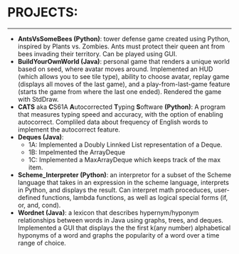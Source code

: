 # PROJECTS: 
----------------------------------------------
- **AntsVsSomeBees (Python)**: tower defense game created using Python, inspired by Plants vs. Zombies. Ants must protect their queen ant from bees invading their territory. Can be played using GUI.
- **BuildYourOwnWorld (Java)**: personal game that renders a unique world based on seed, where avatar moves around. Implemented an HUD (which allows you to see tile type), ability to choose avatar, replay game (displays all moves of the last game), and a play-from-last-game feature (starts the game from where the last one ended). Rendered the game with StdDraw.
- **CATS** aka **C**S61A **A**utocorrected **T**yping **S**oftware **(Python)**: A program that measures typing speed and accuracy, with the option of enabling autocorrect. Compliled data about frequency of English words to implement the autocorrect feature. 
- **Deques (Java)**: 
   - 1A: Implemented a Doubly Linnked List representation of a Deque.
   - 1B: Impelmented the ArrayDeque
   - 1C: Implemented a MaxArrayDeque which keeps track of the max item.
- **Scheme_Interpreter (Python)**: an interpretor for a subset of the Scheme language that takes in an expression in the scheme language, interprets in Python, and displays the result. Can interpret math proceduces, user-defined functions, lambda functions, as well as logical special forms (if, or, and, cond).  
- **Wordnet (Java)**: a lexicon that describes hypernym/hyponym relationships between words in Java using graphs, trees, and deques. Implemented a GUI that displays the the first k(any number) alphabetical hyponyms of a word and graphs the popularity of a word over a time range of choice.
